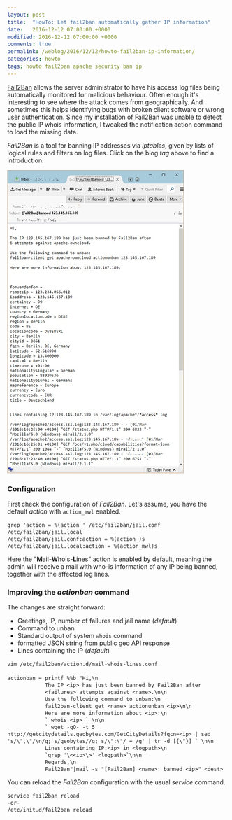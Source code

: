 ```yaml
---
layout: post
title:  "HowTo: Let fail2ban automatically gather IP information"
date:   2016-12-12 07:00:00 +0000
modified: 2016-12-12 07:00:00 +0000 
comments: true
permalink: /weblog/2016/12/12/howto-fail2ban-ip-information/
categories: howto
tags: howto fail2ban apache security ban ip
---
```


[Fail2Ban][f2b] allows the server administrator to have his access log files being automatically monitored for malicious behaviour. Often enough it's interesting to see where the attack comes from geographically. And sometimes this helps identifying bugs with broken client software or wrong user authentication. Since my installation of Fail2Ban was unable to detect the public IP whois information, I tweaked the notification action command to load the missing data.


<!--more-->

*Fail2Ban* is a tool for banning IP addresses via *iptables*, given by lists of logical rules and filters on log files. Click on the blog *tag* above to find a introduction.


![fail2banmail][mail]

### Configuration

First check the configuration of *Fail2Ban*. Let's assume, you have the default *action* with `action_mwl` enabled.  

```
grep 'action = %(action_' /etc/fail2ban/jail.conf /etc/fail2ban/jail.local
/etc/fail2ban/jail.conf:action = %(action_)s
/etc/fail2ban/jail.local:action = %(action_mwl)s
```

Here the "**M**ail-**W**hoIs-**L**ines" action is enabled by default, meaning the admin will receive a mail with who-is information of any IP being banned, together with the affected log lines.

 
### Improving the *actionban* command

The changes are straight forward:

 - Greetings, IP, number of failures and jail name (*default*)
 - Command to unban
 - Standard output of system `whois` command
 - formatted JSON string from public geo API response
 - Lines containing the IP (*default*)

 
```
vim /etc/fail2ban/action.d/mail-whois-lines.conf
 
actionban = printf %%b "Hi,\n
            The IP <ip> has just been banned by Fail2Ban after
            <failures> attempts against <name>.\n\n
			Use the following command to unban:\n
			fail2ban-client get <name> actionunban <ip>\n\n
            Here are more information about <ip>:\n
            ` whois <ip> ` \n\n
            ` wget -qO- -t 5 http://getcitydetails.geobytes.com/GetCityDetails?fqcn=<ip> | sed 's/\",\"/\n/g; s/geobytes//g; s/\":\"/ = /g' | tr -d [{\"}] ` \n\n
            Lines containing IP:<ip> in <logpath>\n
            `grep '\<<ip>\>' <logpath>`\n\n
            Regards,\n
            Fail2Ban"|mail -s "[Fail2Ban] <name>: banned <ip>" <dest>
```
			
You can reload the *Fail2Ban* configuration with the usual *service* command.

```
service fail2ban reload
-or-
/etc/init.d/fail2ban reload
```


 

[f2b]: http://www.fail2ban.org/
[mail]: /content-images/fail2banmail.jpg